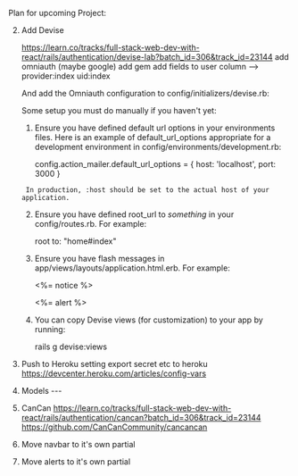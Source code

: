 Plan for upcoming Project:

<!--1. Create Rails App-->
2. Add Devise 
    <!--created user with devise-->
    https://learn.co/tracks/full-stack-web-dev-with-react/rails/authentication/devise-lab?batch_id=306&track_id=23144
    add omniauth (maybe google) 
    add gem
    add fields to user column --> provider:index uid:index
    <!--add devise alerts to layouts-->
    And add the Omniauth configuration to config/initializers/devise.rb:
   
    Some setup you must do manually if you haven't yet:

      1. Ensure you have defined default url options in your environments files. Here
        is an example of default_url_options appropriate for a development environment
        in config/environments/development.rb:

          config.action_mailer.default_url_options = { host: 'localhost', port: 3000 }

        In production, :host should be set to the actual host of your application.

      2. Ensure you have defined root_url to *something* in your config/routes.rb.
        For example:

          root to: "home#index"

      3. Ensure you have flash messages in app/views/layouts/application.html.erb.
        For example:

          <p class="notice"><%= notice %></p>
          <p class="alert"><%= alert %></p>

      4. You can copy Devise views (for customization) to your app by running:

          rails g devise:views


3. Push to Heroku
   setting export secret etc to heroku https://devcenter.heroku.com/articles/config-vars
4. Models --- 
5. CanCan
    https://learn.co/tracks/full-stack-web-dev-with-react/rails/authentication/cancan?batch_id=306&track_id=23144
    https://github.com/CanCanCommunity/cancancan
5. Move navbar to it's own partial
6. Move alerts to it's own partial